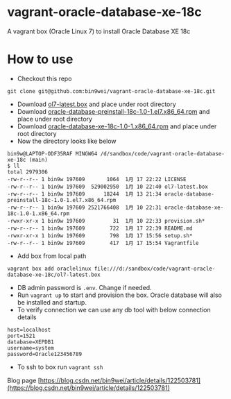 # vagrant-oracle-database-xe-18c

A vagrant box (Oracle Linux 7) to install Oracle Database XE 18c

# How to use

* Checkout this repo
```
git clone git@github.com:bin9wei/vagrant-oracle-database-xe-18c.git
```
* Download [ol7-latest.box](https://yum.oracle.com/boxes/oraclelinux/latest/ol7-latest.box) and place under root directory
* Download [oracle-database-preinstall-18c-1.0-1.el7.x86_64.rpm](https://yum.oracle.com/repo/OracleLinux/OL7/latest/x86_64/getPackage/oracle-database-preinstall-18c-1.0-1.el7.x86_64.rpm) and place under root directory
* Download [oracle-database-xe-18c-1.0-1.x86_64.rpm](https://www.oracle.com/database/technologies/xe18c-downloads.html) and place under root directory
* Now the directory looks like below
```
bin9w@LAPTOP-ODF35RAF MINGW64 /d/sandbox/code/vagrant-oracle-database-xe-18c (main)
$ ll
total 2979306
-rw-r--r-- 1 bin9w 197609       1064  1月 17 22:22 LICENSE
-rw-r--r-- 1 bin9w 197609  529002950  1月 10 22:40 ol7-latest.box
-rw-r--r-- 1 bin9w 197609      18244  1月 13 21:34 oracle-database-preinstall-18c-1.0-1.el7.x86_64.rpm
-rw-r--r-- 1 bin9w 197609 2521766408  1月 10 22:31 oracle-database-xe-18c-1.0-1.x86_64.rpm
-rwxr-xr-x 1 bin9w 197609         31  1月 10 22:33 provision.sh*
-rw-r--r-- 1 bin9w 197609        722  1月 17 22:39 README.md
-rwxr-xr-x 1 bin9w 197609        798  1月 17 15:56 setup.sh*
-rw-r--r-- 1 bin9w 197609        417  1月 17 15:54 Vagrantfile
```
* Add box from local path
```
vagrant box add oraclelinux file:///d:/sandbox/code/vagrant-oracle-database-xe-18c/ol7-latest.box
```
* DB admin password is `.env`. Change if needed.
* Run `vagrant up` to start and provision the box. Oracle database will also be installed and startup.
* To verify connection we can use any db tool with below connection details
```
host=localhost
port=1521
database=XEPDB1
username=system
password=Oracle123456789
```
* To ssh to box run `vagrant ssh`

Blog page [https://blog.csdn.net/bin9wei/article/details/122503781](https://blog.csdn.net/bin9wei/article/details/122503781) 